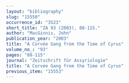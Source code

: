 ```yaml
---
layout: "bibliography"
slug: "15550"
occurrence_id: "3523"
short_title: "ZA 93 (2003), 88-115."
author: "MacGinnis, John"
publication_year: "2003"
title: "A Corvée Gang from the Time of Cyrus"
volume_no_: "93"
pages: "88-115"
journal: "Zeitschrift für Assyriologie"
title: "A Corvée Gang from the Time of Cyrus"
previous_item: "15553"
---
```

